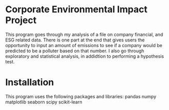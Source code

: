 # Corporate Environmental Impact Project
This program goes through my analysis of a file on company financial, and ESG related data. There is one part at the end that gives users the opportunity to input an amount
of emissions to see if a company would be predicted to be a polluter based on that number. I also go through exploratory and statistical analysis, in addidtion to performing a 
hypothesis test. 

# Installation
This program uses the following packages and libraries:
pandas
numpy
matplotlib
seaborn
scipy
scikit-learn
